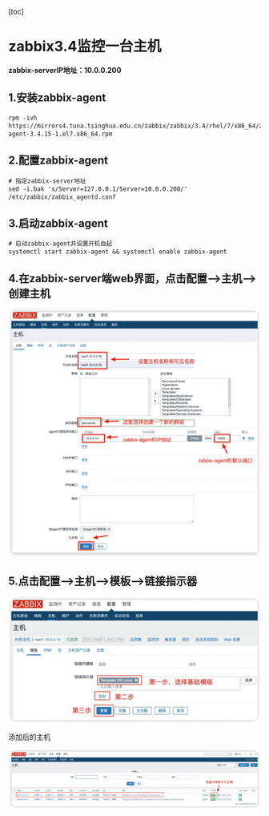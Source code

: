[toc]



# zabbix3.4监控一台主机

**zabbix-serverIP地址：10.0.0.200**



## 1.安装zabbix-agent

```shell
rpm -ivh https://mirrors4.tuna.tsinghua.edu.cn/zabbix/zabbix/3.4/rhel/7/x86_64/zabbix-agent-3.4.15-1.el7.x86_64.rpm
```



## 2.配置zabbix-agent

```shell
# 指定zabbix-server地址
sed -i.bak 's/Server=127.0.0.1/Server=10.0.0.200/' /etc/zabbix/zabbix_agentd.conf
```



## 3.启动zabbix-agent

```shell
# 启动zabbix-agent并设置开机自起
systemctl start zabbix-agent && systemctl enable zabbix-agent
```



## 4.在zabbix-server端web界面，点击配置-->主机-->创建主机

![iShot_2024-08-28_17.01.18](https://raw.githubusercontent.com/pptfz/picgo-images/master/img/iShot_2024-08-28_17.01.18.png)



## 5.点击配置-->主机-->模板-->链接指示器

![iShot_2024-08-28_17.02.58](https://raw.githubusercontent.com/pptfz/picgo-images/master/img/iShot_2024-08-28_17.02.58.png)



添加后的主机

![iShot_2024-08-28_17.04.14](https://raw.githubusercontent.com/pptfz/picgo-images/master/img/iShot_2024-08-28_17.04.14.png)



